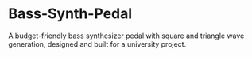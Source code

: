 # Bass-Synth-Pedal
A budget-friendly bass synthesizer pedal with square and triangle wave generation, designed and built for a university project.
